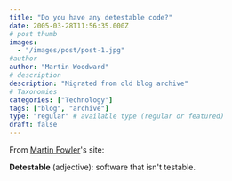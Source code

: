 ```yaml
---
title: "Do you have any detestable code?"
date: 2005-03-28T11:56:35.000Z
# post thumb
images:
  - "/images/post/post-1.jpg"
#author
author: "Martin Woodward"
# description
description: "Migrated from old blog archive"
# Taxonomies
categories: ["Technology"]
tags: ["blog", "archive"]
type: "regular" # available type (regular or featured)
draft: false
---
```


From [Martin Fowler](http://martinfowler.com/bliki/Detestable.html)'s site:

**Detestable** (adjective): software that isn't testable.